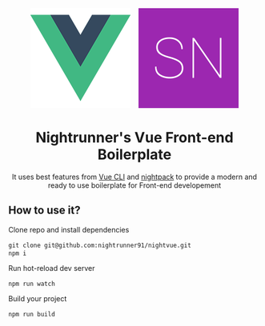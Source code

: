 <div align="center">
  <img width="200" height="200" src="src/assets/logo-vue.png">
  &nbsp;&nbsp;
  <img width="200" height="200" src="src/assets/logo-sn.png">
  <h1>Nightrunner's Vue Front-end Boilerplate</h1>
  <p>It uses best features from <a href='https://cli.vuejs.org/'>Vue CLI</a> and <a href='https://github.com/nightrunner91/nightpack'>nightpack</a> to provide a modern and ready to use boilerplate for Front-end developement</p>
</div>

## How to use it?

Clone repo and install dependencies

```
git clone git@github.com:nightrunner91/nightvue.git
npm i
```

Run hot-reload dev server

```
npm run watch
```

Build your project

```
npm run build
```
